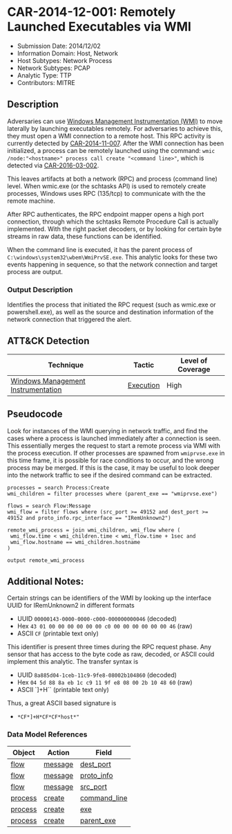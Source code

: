 # CAR-2014-12-001: Remotely Launched Executables via WMI
- Submission Date: 2014/12/02
- Information Domain: Host, Network
- Host Subtypes: Network Process
- Network Subtypes: PCAP
- Analytic Type: TTP
- Contributors: MITRE

## Description
Adversaries can use [Windows Management Instrumentation (WMI)](https://attack.mitre.org/techniques/T1047) to move laterally by launching executables remotely. For adversaries to achieve this, they must open a WMI connection to a remote host. This RPC activity is currently detected by [CAR-2014-11-007](CAR-2014-11-007.md). After the WMI connection has been initialized, a process can be remotely launched using the command: `wmic /node:"<hostname>" process call create "<command line>"`, which is detected via [CAR-2016-03-002](CAR-2016-03-002.md).

This leaves artifacts at both a network (RPC) and process (command line) level. When wmic.exe (or the schtasks API) is used to remotely create processes, Windows uses RPC (135/tcp) to communicate with the the remote machine.

After RPC authenticates, the RPC endpoint mapper opens a high port connection, through which the schtasks Remote Procedure Call is actually implemented. With the right packet decoders, or by looking for certain byte streams in raw data, these functions can be identified.

When the command line is executed, it has the parent process of `C:\windows\system32\wbem\WmiPrvSE.exe`. This analytic looks for these two events happening in sequence, so that the network connection and target process are output.

### Output Description
Identifies the process that initiated the RPC request (such as wmic.exe or powershell.exe), as well as the source and destination information of the network connection that triggered the alert.


## ATT&CK Detection

|Technique |Tactic |Level of Coverage |
|---|---|---|
|[Windows Management Instrumentation](https://attack.mitre.org/techniques/T1047/)|[Execution](https://attack.mitre.org/tactics/TA0002)|High|



## Pseudocode
Look for instances of the WMI querying in network traffic, and find the cases where a process is launched immediately after a connection is seen. This essentially merges the request to start a remote process via WMI with the process execution. If other processes are spawned from `wmiprvse.exe` in this time frame, it is possible for race conditions to occur, and the wrong process may be merged. If this is the case, it may be useful to look deeper into the network traffic to see if the desired command can be extracted. 

```
processes = search Process:Create
wmi_children = filter processes where (parent_exe == "wmiprvse.exe")

flows = search Flow:Message
wmi_flow = filter flows where (src_port >= 49152 and dest_port >= 49152 and proto_info.rpc_interface == "IRemUnknown2")

remote_wmi_process = join wmi_children, wmi_flow where (
 wmi_flow.time < wmi_children.time < wmi_flow.time + 1sec and 
 wmi_flow.hostname == wmi_children.hostname 
)

output remote_wmi_process
```

## Additional Notes: 

Certain strings can be identifiers of the WMI by looking up the interface UUID for IRemUnknown2 in different formats
* UUID `00000143-0000-0000-c000-000000000046` (decoded)
* Hex `43 01 00 00 00 00 00 00 c0 00 00 00 00 00 00 46` (raw)
* ASCII `CF` (printable text only)

This identifier is present three times during the RPC request phase. Any sensor that has access to the byte code as raw, decoded, or ASCII could implement this analytic.
The transfer syntax is 
* UUID `8a885d04-1ceb-11c9-9fe8-08002b104860` (decoded)
* Hex `04 5d 88 8a eb 1c c9 11 9f e8 08 00 2b 10 48 60` (raw)
* ASCII `]+H\`` (printable text only)

Thus, a great ASCII based signature is
* `*CF*]+H*CF*CF*host*"`



### Data Model References
|Object|Action|Field|
|---|---|---|
| [flow](../data_model/flow.md) | [message](../data_model/flow.md#message) | [dest_port](../data_model/flow.md#dest_port) |
| [flow](../data_model/flow.md) | [message](../data_model/flow.md#message) | [proto_info](../data_model/flow.md#proto_info) |
| [flow](../data_model/flow.md) | [message](../data_model/flow.md#message) | [src_port](../data_model/flow.md#src_port) |
| [process](../data_model/process.md) | [create](../data_model/process.md#create) | [command_line](../data_model/process.md#command_line) |
| [process](../data_model/process.md) | [create](../data_model/process.md#create) | [exe](../data_model/process.md#exe) |
| [process](../data_model/process.md) | [create](../data_model/process.md#create) | [parent_exe](../data_model/process.md#parent_exe) |
